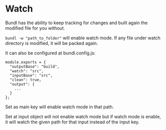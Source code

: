 
# Watch
Bundl has the ability to keep tracking for changes and built again the modified file for you without.

`bundl -w "path_to_folder"`
will enable watch mode. If any file under watch directory is modified, it will be packed again.

It can also be configured at bundl.config.js:

```
module.exports = {
  "outputBase": "build",
  "watch": "src",
  "inputBase": "src",
  "clean": true,
  "output": {
    ...
  }
};
```
Set as main key will enable watch mode in that path.

Set at input object will not enable watch mode but if watch mode is enable, it will watch the given path for that input instead of the input key.